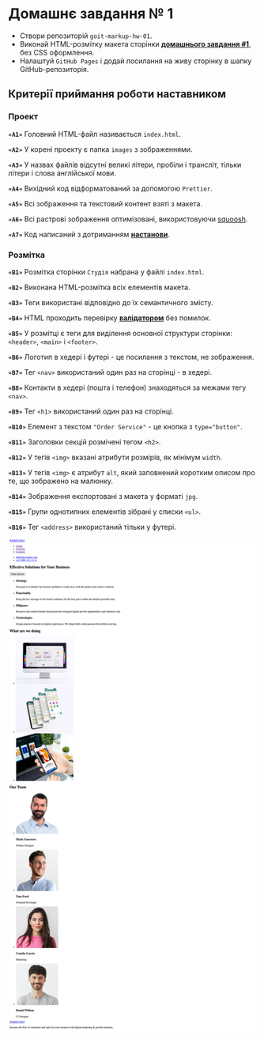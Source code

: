 # Домашнє завдання № 1

- Створи репозиторій `goit-markup-hw-01`.
- Виконай HTML-розмітку макета сторінки
  [**домашнього завдання #1**](<https://www.figma.com/file/Kr5Q4EVrEAqpOWko4QeEJb/Web-Studio-(Version-4.0)?type=design&node-id=0-1&mode=design&t=84PbudrCNmZLKWOy-0>),
  без CSS оформлення.
- Налаштуй `GitHub Pages` і додай посилання на живу сторінку в шапку
  GitHub-репозиторія.

## Критерії приймання роботи наставником

### Проект

**`«A1»`** Головний HTML-файл називається `index.html`.

**`«A2»`** У корені проекту є папка `images` з зображеннями.

**`«A3»`** У назвах файлів відсутні великі літери, пробіли і трансліт, тільки
літери і слова англійської мови.

**`«A4»`** Вихідний код відформатований за допомогою `Prettier`.

**`«A5»`** Всі зображення та текстовий контент взяті з макета.

**`«A6»`** Всі растрові зображення оптимізовані, використовуючи
[squoosh](https://squoosh.app/).

**`«A7»`** Код написаний з дотриманням [**настанови**](https://codeguide.co/).

### Розмітка

**`«B1»`** Розмітка сторінки `Студія` набрана у файлі `index.html`.

**`«B2»`** Виконана HTML-розмітка всіх елементів макета.

**`«B3»`** Теги використані відповідно до їх семантичного змісту.

**`«B4»`** HTML проходить перевірку
[**валідатором**](http://validator.w3.org/nu/) без помилок.

**`«B5»`** У розмітці є теги для виділення основної структури сторінки:
`<header>`, `<main>` і `<footer>`.

**`«B6»`** Логотип в хедері і футері - це посилання з текстом, не зображення.

**`«B7»`** Тег `<nav>` використаний один раз на сторінці - в хедері.

**`«B8»`** Контакти в хедері (пошта і телефон) знаходяться за межами тегу
`<nav>`.

**`«B9»`** Тег `<h1>` використаний один раз на сторінці.

**`«B10»`** Елемент з текстом `"Order Service"` - це кнопка з `type="button"`.

**`«B11»`** Заголовки секцій розмічені тегом `<h2>`.

**`«B12»`** У тегів `<img>` вказані атрибути розмірів, як мінімум `width`.

**`«B13»`** У тегів `<img>` є атрибут `alt`, який заповнений коротким описом про
те, що зображено на малюнку.

**`«B14»`** Зображення експортовані з макета у форматі `jpg`.

**`«B15»`** Групи однотипних елементів зібрані у списки `<ul>`.

**`«B16»`** Тег `<address>` використаний тільки у футері.

![Web Page](./images/screencapture.png)

